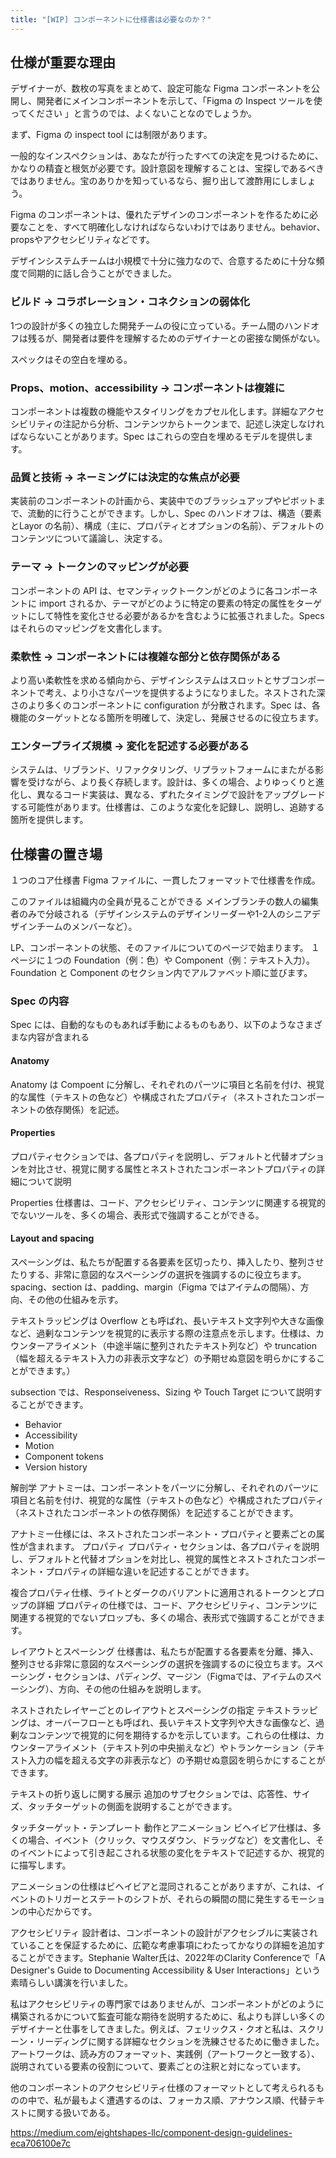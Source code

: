 ```yaml
---
title: "[WIP] コンポーネントに仕様書は必要なのか？"
---
```


## 仕様が重要な理由
デザイナーが、数枚の写真をまとめて、設定可能な Figma コンポーネントを公開し、開発者にメインコンポーネントを示して、「Figma の Inspect ツールを使ってください 」と言うのでは、よくないことなのでしょうか。

まず、Figma の inspect tool には制限があります。

一般的なインスペクションは、あなたが行ったすべての決定を見つけるために、かなりの精査と根気が必要です。設計意図を理解することは、宝探しであるべきではありません。宝のありかを知っているなら、掘り出して渡酢用にしましょう。

Figma のコンポーネントは、優れたデザインのコンポーネントを作るために必要なことを、すべて明確化しなければならないわけではありません。behavior、 propsやアクセシビリティなどです。

デザインシステムチームは小規模で十分に強力なので、合意するために十分な頻度で同期的に話し合うことができました。

### ビルド → コラボレーション・コネクションの弱体化
1つの設計が多くの独立した開発チームの役に立っている。チーム間のハンドオフは残るが、開発者は要件を理解するためのデザイナーとの密接な関係がない。

スペックはその空白を埋める。

### Props、motion、accessibility → コンポーネントは複雑に
コンポーネントは複数の機能やスタイリングをカプセル化します。詳細なアクセシビリティの注記から分析、コンテンツからトークンまで、記述し決定しなければならないことがあります。Spec はこれらの空白を埋めるモデルを提供します。

### 品質と技術 → ネーミングには決定的な焦点が必要
実装前のコンポーネントの計画から、実装中でのブラッシュアップやピボットまで、流動的に行うことができます。しかし、Spec のハンドオフは、構造（要素とLayor の名前）、構成（主に、プロパティとオプションの名前）、デフォルトのコンテンツについて議論し、決定する。

### テーマ → トークンのマッピングが必要
コンポーネントの API は、セマンティックトークンがどのように各コンポーネントに import されるか、テーマがどのように特定の要素の特定の属性をターゲットにして特性を変化させる必要があるかを含むように拡張されました。Specs はそれらのマッピングを文書化します。

### 柔軟性 → コンポーネントには複雑な部分と依存関係がある
より高い柔軟性を求める傾向から、デザインシステムはスロットとサブコンポーネントで考え、より小さなパーツを提供するようになりました。ネストされた深さのより多くのコンポーネントに configuration が分散されます。Spec は、各機能のターゲットとなる箇所を明確して、決定し、発展させるのに役立ちます。

### エンタープライズ規模 → 変化を記述する必要がある
システムは、リブランド、リファクタリング、リプラットフォームにまたがる影響を受けながら、より長く存続します。設計は、多くの場合、よりゆっくりと進化し、異なるコード実装は、異なる、ずれたタイミングで設計をアップグレードする可能性があります。仕様書は、このような変化を記録し、説明し、追跡する箇所を提供します。

## 仕様書の置き場
１つのコア仕様書 Figma ファイルに、一貫したフォーマットで仕様書を作成。

このファイルは組織内の全員が見ることができる
メインブランチの数人の編集者のみで分岐される（デザインシステムのデザインリーダーや1-2人のシニアデザインチームのメンバーなど）。

LP、コンポーネントの状態、そのファイルについてのページで始まります。
１ページに１つの Foundation（例：色）や Component（例：テキスト入力）。
Foundation と Component のセクション内でアルファベット順に並びます。

### Spec の内容
Spec には、自動的なものもあれば手動によるものもあり、以下のようなさまざまな内容が含まれる

#### Anatomy
Anatomy は Compoent に分解し、それぞれのパーツに項目と名前を付け、視覚的な属性（テキストの色など）や構成されたプロパティ（ネストされたコンポーネントの依存関係）を記述。

#### Properties
プロパティセクションでは、各プロパティを説明し、デフォルトと代替オプションを対比させ、視覚に関する属性とネストされたコンポーネントプロパティの詳細について説明

Properties 仕様書は、コード、アクセシビリティ、コンテンツに関連する視覚的でないツールを、多くの場合、表形式で強調することができる。

#### Layout and spacing
スペーシングは、私たちが配置する各要素を区切ったり、挿入したり、整列させたりする、非常に意図的なスペーシングの選択を強調するのに役立ちます。spacing、section は、padding、margin（Figma ではアイテムの間隔）、方向、その他の仕組みを示す。

テキストラッピングは Overflow とも呼ばれ、長いテキスト文字列や大きな画像など、過剰なコンテンツを視覚的に表示する際の注意点を示します。仕様は、カウンターアライメント（中途半端に整列されたテキスト列など）や truncation（幅を超えるテキスト入力の非表示文字など）の予期せぬ意図を明らかにすることができます。）

subsection では、Responseiveness、Sizing や Touch Target について説明することができます。

- Behavior
- Accessibility
- Motion
- Component tokens
- Version history

解剖学
アナトミーは、コンポーネントをパーツに分解し、それぞれのパーツに項目と名前を付け、視覚的な属性（テキストの色など）や構成されたプロパティ（ネストされたコンポーネントの依存関係）を記述することができます。


アナトミー仕様には、ネストされたコンポーネント・プロパティと要素ごとの属性が含まれます。
プロパティ
プロパティ・セクションは、各プロパティを説明し、デフォルトと代替オプションを対比し、視覚的属性とネストされたコンポーネント・プロパティの詳細な違いを記述することができます。


複合プロパティ仕様、ライトとダークのバリアントに適用されるトークンとプロップの詳細
プロパティの仕様では、コード、アクセシビリティ、コンテンツに関連する視覚的でないプロップも、多くの場合、表形式で強調することができます。

レイアウトとスペーシング
仕様書は、私たちが配置する各要素を分離、挿入、整列させる非常に意図的なスペーシングの選択を強調するのに役立ちます。スペーシング・セクションは、パディング、マージン（Figmaでは、アイテムのスペーシング）、方向、その他の仕組みを説明します。


ネストされたレイヤーごとのレイアウトとスペーシングの指定
テキストラッピングは、オーバーフローとも呼ばれ、長いテキスト文字列や大きな画像など、過剰なコンテンツで視覚的に何を期待するかを示しています。これらの仕様は、カウンターアライメント（テキスト列の中央揃えなど）やトランケーション（テキスト入力の幅を超える文字の非表示など）の予期せぬ意図を明らかにすることができます。


テキストの折り返しに関する展示
追加のサブセクションでは、応答性、サイズ、タッチターゲットの側面を説明することができます。


タッチターゲット・テンプレート
動作とアニメーション
ビヘイビア仕様は、多くの場合、イベント（クリック、マウスダウン、ドラッグなど）を文書化し、そのイベントによって引き起こされる状態の変化をテキストで記述するか、視覚的に描写します。

アニメーションの仕様はビヘイビアと混同されることがありますが、これは、イベントのトリガーとステートのシフトが、それらの瞬間の間に発生するモーションの中心だからです。

アクセシビリティ
設計者は、コンポーネントの設計がアクセシブルに実装されていることを保証するために、広範な考慮事項にわたってかなりの詳細を追加することができます。Stephanie Walter氏は、2022年のClarity Conferenceで「A Designer's Guide to Documenting Accessibility & User Interactions」という素晴らしい講演を行いました。

私はアクセシビリティの専門家ではありませんが、コンポーネントがどのように構築されるかについて監査可能な期待を説明するために、私よりも詳しい多くのデザイナーと仕事をしてきました。例えば、フェリックス・クオと私は、スクリーン・リーディングに関する詳細なセクションを洗練させるために働きました。アートワークは、読み方のフォーマット、実践例（アートワークと一致する）、説明されている要素の役割について、要素ごとの注釈と対になっています。

他のコンポーネントのアクセシビリティ仕様のフォーマットとして考えられるものの中で、私が最もよく遭遇するのは、フォーカス順、アナウンス順、代替テキストに関する扱いである。

https://medium.com/eightshapes-llc/component-design-guidelines-eca706100e7c